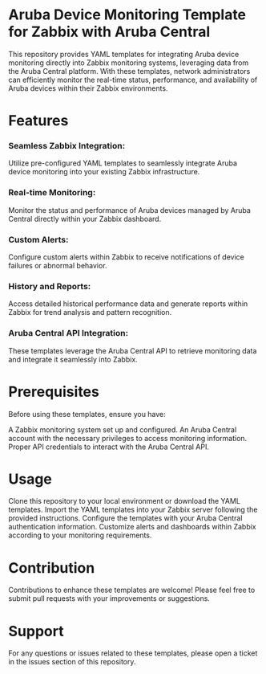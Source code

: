 # Aruba Device Monitoring Template for Zabbix with Aruba Central

This repository provides YAML templates for integrating Aruba device monitoring directly into Zabbix monitoring systems, leveraging data from the Aruba Central platform. With these templates, network administrators can efficiently monitor the real-time status, performance, and availability of Aruba devices within their Zabbix environments.

# Features
### Seamless Zabbix Integration:
Utilize pre-configured YAML templates to seamlessly integrate Aruba device monitoring into your existing Zabbix infrastructure.
### Real-time Monitoring:
Monitor the status and performance of Aruba devices managed by Aruba Central directly within your Zabbix dashboard.
### Custom Alerts: 
Configure custom alerts within Zabbix to receive notifications of device failures or abnormal behavior.
### History and Reports: 
Access detailed historical performance data and generate reports within Zabbix for trend analysis and pattern recognition.
### Aruba Central API Integration: 
These templates leverage the Aruba Central API to retrieve monitoring data and integrate it seamlessly into Zabbix.

# Prerequisites
Before using these templates, ensure you have:

A Zabbix monitoring system set up and configured.
An Aruba Central account with the necessary privileges to access monitoring information.
Proper API credentials to interact with the Aruba Central API.

# Usage
Clone this repository to your local environment or download the YAML templates.
Import the YAML templates into your Zabbix server following the provided instructions.
Configure the templates with your Aruba Central authentication information.
Customize alerts and dashboards within Zabbix according to your monitoring requirements.
# Contribution
Contributions to enhance these templates are welcome! Please feel free to submit pull requests with your improvements or suggestions.

# Support
For any questions or issues related to these templates, please open a ticket in the issues section of this repository.
